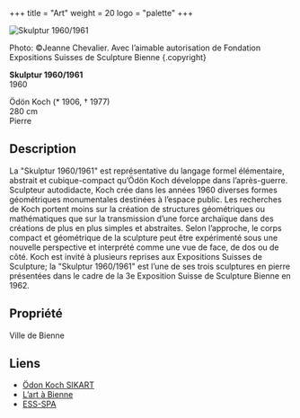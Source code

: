 +++
title = "Art"
weight = 20
logo = "palette"
+++

![Skulptur 1960/1961](/images/skulptur.jpg)

Photo: ©Jeanne Chevalier. Avec l’aimable autorisation de Fondation Expositions Suisses de Sculpture Bienne
{.copyright}

**Skulptur 1960/1961**  
1960

Ödön Koch (* 1906, † 1977)  
280 cm  
Pierre

## Description

La "Skulptur 1960/1961" est représentative du langage formel élémentaire, abstrait et cubique-compact qu’Ödön Koch développe dans l’après-guerre. Sculpteur autodidacte, Koch crée dans les années 1960 diverses formes géométriques monumentales destinées à l’espace public. Les recherches de Koch portent moins sur la création de structures géométriques ou mathématiques que sur la transmission d’une force archaïque dans des créations de plus en plus simples et abstraites. Selon l’approche, le corps compact et géométrique de la sculpture peut être expérimenté sous une nouvelle perspective et interprété comme une vue de face, de dos ou de côté. Koch est invité à plusieurs reprises aux Expositions Suisses de Sculpture; la "Skulptur 1960/1961" est l’une de ses trois sculptures en pierre présentées dans le cadre de la 3e Exposition Suisse de Sculpture Bienne en 1962.

## Propriété

Ville de Bienne

## Liens

- [Ödon Koch SIKART](https://recherche.sik-isea.ch/fr/sik:person-4023404/in/sikart/actor/list)
- [L’art à Bienne](https://art-a-bienne.ch/fr/)
- [ESS-SPA](https://ess-spa.ch/fr/news/framing-sculptures)